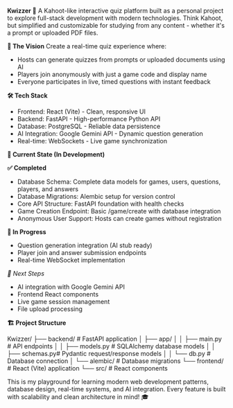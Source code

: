 **Kwizzer 🎯**
A Kahoot-like interactive quiz platform built as a personal project to explore full-stack development with modern technologies. Think Kahoot, but simplified and customizable for studying from any content - whether it's a prompt or uploaded PDF files.

**🚀 The Vision**
Create a real-time quiz experience where:

- Hosts can generate quizzes from prompts or uploaded documents using AI
- Players join anonymously with just a game code and display name
- Everyone participates in live, timed questions with instant feedback

**🛠️ Tech Stack**

- Frontend: React (Vite) - Clean, responsive UI
- Backend: FastAPI - High-performance Python API
- Database: PostgreSQL - Reliable data persistence
- AI Integration: Google Gemini API - Dynamic question generation
- Real-time: WebSockets - Live game synchronization

**📍 Current State (In Development)**

**✅ Completed**

- Database Schema: Complete data models for games, users, questions, players, and answers
- Database Migrations: Alembic setup for version control
- Core API Structure: FastAPI foundation with health checks
- Game Creation Endpoint: Basic /game/create with database integration
- Anonymous User Support: Hosts can create games without registration

**🚧 In Progress**

- Question generation integration (AI stub ready)
- Player join and answer submission endpoints
- Real-time WebSocket implementation

*🎯 Next Steps*

- AI integration with Google Gemini API
- Frontend React components
- Live game session management
- File upload processing

**🏗️ Project Structure**

Kwizzer/
├── backend/          # FastAPI application
│   ├── app/
│   │   ├── main.py   # API endpoints
│   │   ├── models.py # SQLAlchemy database models
│   │   ├── schemas.py# Pydantic request/response models
│   │   └── db.py     # Database connection
│   └── alembic/      # Database migrations
└── frontend/         # React (Vite) application
    └── src/          # React components

    
This is my playground for learning modern web development patterns, database design, real-time systems, and AI integration. Every feature is built with scalability and clean architecture in mind! 🎓